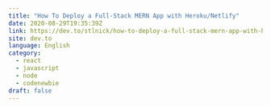 ```yaml
---
title: "How To Deploy a Full-Stack MERN App with Heroku/Netlify"
date: 2020-08-29T19:35:39Z
link: https://dev.to/stlnick/how-to-deploy-a-full-stack-mern-app-with-heroku-netlify-ncb?utm_medium=RSS&utm_source=news.12bit.vn
site: dev.to
language: English
category:
  - react
  - javascript
  - node
  - codenewbie
draft: false
---
```

